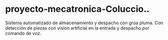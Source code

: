 # proyecto-mecatronica-Coluccio..
Sistema automatizado de almacenamiento y despacho con grúa pluma. Con detección de piezas con visión artificial en la entrada y despacho por comando de voz.
